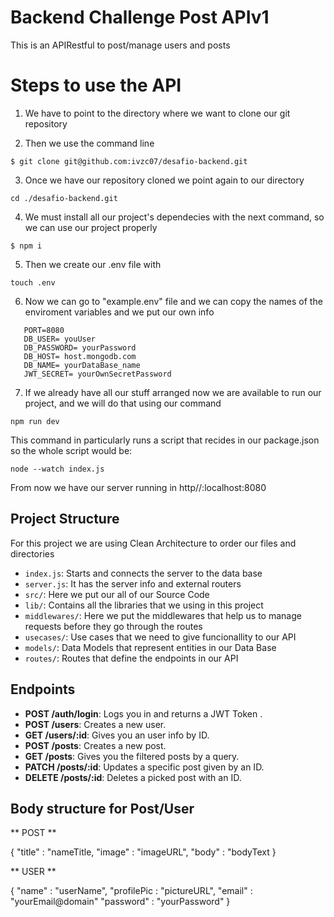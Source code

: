 # Backend Challenge Post APIv1

This is an APIRestful to post/manage users and posts

# Steps to use the API 

1. We have to point to the directory where we want to clone our git repository

2. Then we use the command line 

```
$ git clone git@github.com:ivzc07/desafio-backend.git
```

3. Once we have our repository cloned we point again to our directory
```
cd ./desafio-backend.git
```
4. We must install all our project's dependecies with the next command, so we can use our project properly

```
$ npm i

```
5. Then we create our .env file with 
```
touch .env
```
6. Now we can go to "example.env" file and we can copy the names of the enviroment variables and we put our own info 

 ```plaintext
    PORT=8080
    DB_USER= youUser
    DB_PASSWORD= yourPassword
    DB_HOST= host.mongodb.com
    DB_NAME= yourDataBase_name
    JWT_SECRET= yourOwnSecretPassword
```

7. If we already have all our stuff arranged now we are available to run our project, and we will do that using our command 
```
npm run dev
```
This command in particularly runs a script that recides in our package.json so the whole script would be:

```
node --watch index.js
```
From now we have our server running in http//:localhost:8080

## Project Structure

For this project we are using Clean Architecture to order our files and directories

- `index.js`: Starts and connects the server to the data base
- `server.js`: It has the server info and external routers
- `src/`: Here we put our all of our Source Code
- `lib/`: Contains all the libraries that we using in this project
- `middlewares/`: Here we put the middlewares that help us to manage requests before they go through the routes
- `usecases/`: Use cases that we need to give funcionallity to our API
- `models/`: Data Models that represent entities in our Data Base
- `routes/`: Routes that define the endpoints in our API

## Endpoints

- **POST /auth/login**: Logs you in and returns a JWT Token .
- **POST /users**: Creates a new user.
- **GET /users/:id**: Gives you an user info by ID.
- **POST /posts**: Creates a new post.
- **GET /posts**: Gives you the filtered posts by a query.
- **PATCH /posts/:id**: Updates a specific post given by an ID.
- **DELETE /posts/:id**: Deletes a picked post with an ID.

## Body structure for Post/User

** POST **

{
    "title" : "nameTitle,
    "image" : "imageURL",
    "body" : "bodyText
}

** USER **

{
    "name" : "userName",
    "profilePic : "pictureURL",
    "email" : "yourEmail@domain"
    "password" : "yourPassword"
}



